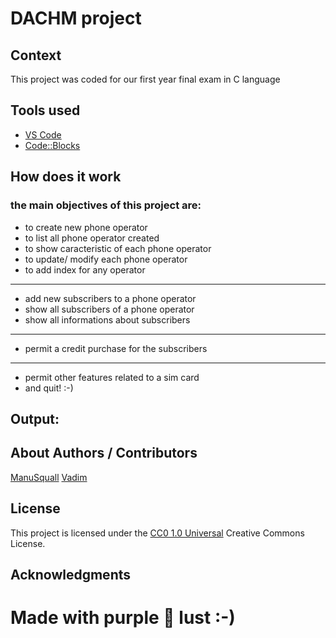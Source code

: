 <!-- Repository git : https://github.com/ManuSquall/DACHM-project -->
# DACHM project

<!-- Description -->

## Context
<!-- Why am i making this -->
This project was coded for our first year final exam in C language

## Tools used
<!-- Packages, external librairies, IDE, utilitaries used -->
* [VS Code](https://code.visualstudio.com/)
* [Code::Blocks](https://www.codeblocks.org/)


## How does it work
<!-- What we have to do to make it work/run -->
### the main objectives of this project are:

* to create new phone operator
* to list all phone operator created
* to show caracteristic of each phone operator
* to update/ modify each phone operator
* to add index for any operator
___________________________________________________

* add new subscribers to a phone operator
* show all subscribers of a phone operator 
* show all informations about subscribers

___________________________________________________

* permit a credit purchase for the subscribers

___________________________________________________

* permit other features related to a sim card
* and quit! :-)

## Output:

<!-- What the result is supposed to be -->



## About Authors / Contributors

[ManuSquall](https://manusquall.azurewebsites.net/)
[Vadim](https://github.com/Antasene98)

## License

This project is licensed under the [CC0 1.0 Universal](https://creativecommons.org/) Creative Commons License.


## Acknowledgments

<!-- inspiration, research stuff -->


# Made with purple 💜 lust :-)